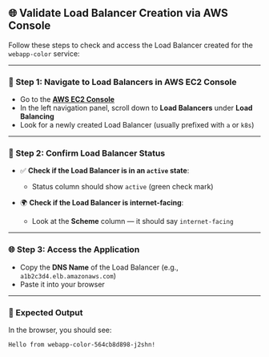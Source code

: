 ## 🌐 Validate Load Balancer Creation via AWS Console

Follow these steps to check and access the Load Balancer created for the `webapp-color` service:

---

### 🔎 Step 1: Navigate to Load Balancers in AWS EC2 Console

- Go to the [**AWS EC2 Console**](https://console.aws.amazon.com/ec2)
- In the left navigation panel, scroll down to **Load Balancers** under **Load Balancing**
- Look for a newly created Load Balancer (usually prefixed with `a` or `k8s`)

---

### 📄 Step 2: Confirm Load Balancer Status

- ✅ **Check if the Load Balancer is in an `active` state**:
  - Status column should show `active` (green check mark)

- 🌍 **Check if the Load Balancer is internet-facing**:
  - Look at the **Scheme** column — it should say `internet-facing`

---

### 🌐 Step 3: Access the Application

- Copy the **DNS Name** of the Load Balancer (e.g., `a1b2c3d4.elb.amazonaws.com`)
- Paste it into your browser

---

### 👋 Expected Output

In the browser, you should see:

```text
Hello from webapp-color-564cb8d898-j2shn!
